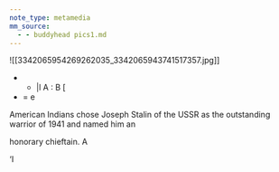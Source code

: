 ```yaml
---
note_type: metamedia
mm_source:
  - - buddyhead pics1.md
---
```


![[3342065954269262035_3342065943741517357.jpg]]

- - |l
A : B [
- = e

American Indians chose Joseph Stalin of the USSR as
the outstanding warrior of 1941 and named him an

honorary chieftain. A

‘I


